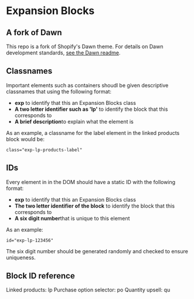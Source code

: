 # Expansion Blocks

## A fork of Dawn
This repo is a fork of Shopify's Dawn theme. For details on Dawn development standards, [see the Dawn readme](https://github.com/Shopify/dawn).

## Classnames
Important elements such as containers shoudl be given descriptive classnames that using the following format:
* **exp** to identify that this an Expansion Blocks class
* **A two letter identifier such as 'lp'** to identify the block that this corresponds to
* **A brief description**to explain what the element is

As an example, a classname for the label element in the linked products block would be:
```
class="exp-lp-products-label"
```

## IDs
Every element in in the DOM should have a static ID with the following format:
* **exp** to identify that this an Expansion Blocks class
* **The two letter identifier of the block** to identify the block that this corresponds to
* **A six digit number**that is unique to this element

As an example:
```
id="exp-lp-123456"
```
The six digit number should be generated randomly and checked to ensure uniqueness.

## Block ID reference

Linked products: lp
Purchase option selector: po
Quantity upsell: qu